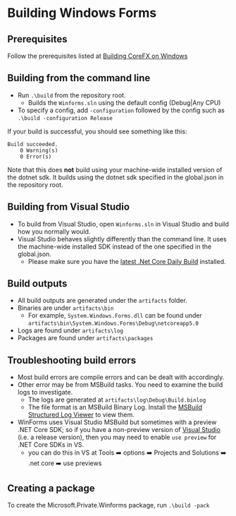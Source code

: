 # Building Windows Forms

## Prerequisites

Follow the prerequisites listed at [Building CoreFX on Windows][corefx-windows-instructions]

## Building from the command line

* Run `.\build` from the repository root.
  * Builds the `Winforms.sln` using the default config (Debug|Any CPU)
* To specify a config, add `-configuration` followed by the config such as `.\build -configuration Release`

If your build is successful, you should see something like this:

```console
Build succeeded.
    0 Warning(s)
    0 Error(s)
```

Note that this does **not** build using your machine-wide installed version of the dotnet sdk. It builds using the dotnet sdk specified in the global.json in the repository root.

## Building from Visual Studio

* To build from Visual Studio, open `Winforms.sln` in Visual Studio and build how you normally would.
* Visual Studio behaves slightly differently than the command line. It uses the machine-wide installed SDK instead of the one specified in the global.json.
  * Please make sure you have the [latest .Net Core Daily Build][latest-core-build] installed.

## Build outputs

* All build outputs are generated under the `artifacts` folder.
* Binaries are under `artifacts\bin`
  * For example, `System.Windows.Forms.dll` can be found under `artifacts\bin\System.Windows.Forms\Debug\netcoreapp5.0`
* Logs are found under `artifacts\log`
* Packages are found under `artifacts\packages`

## Troubleshooting build errors

* Most build errors are compile errors and can be dealt with accordingly.
* Other error may be from MSBuild tasks. You need to examine the build logs to investigate.
  * The logs are generated at `artifacts\log\Debug\Build.binlog`
  * The file format is an MSBuild Binary Log. Install the [MSBuild Structured Log Viewer][msbuild-log-viewer] to view them.
* WinForms uses Visual Studio MSBuild but sometimes with a preview .NET Core SDK; so if you have a non-preview version of [Visual Studio][VS-download] (i.e. a release version), then you may need to enable `use preview` for .NET Core SDKs in VS.
  * you can do this in VS at Tools :arrow_right: options :arrow_right: Projects and Solutions :arrow_right: .net core :arrow_right: use previews

## Creating a package

To create the Microsoft.Private.Winforms package, run `.\build -pack`

[comment]: <> (URI Links)

[corefx-windows-instructions]: https://github.com/dotnet/corefx/blob/master/Documentation/building/windows-instructions.md
[latest-core-build]: https://github.com/dotnet/core/blob/master/daily-builds.md
[msbuild-log-viewer]: http://msbuildlog.com/
[VS-download]: https://visualstudio.microsoft.com/downloads/
